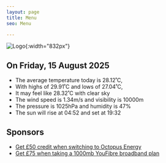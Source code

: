 ```yaml
---
layout: page
title: Menu
seo: Menu

---
```


![Logo](/images/logo.jpg){:width="832px"}

<!-- weather_marker starts -->
## On Friday, 15 August 2025

- The average temperature today is 28.12˚C,
- With highs of 29.91˚C and lows of 27.04˚C,
- It may feel like 28.32˚C with clear sky
- The wind speed is 1.34m/s and visibility is 10000m
- The pressure is 1025hPa and humidity is 47%
- The sun will rise at 04:52 and set at 19:32

<!-- weather_marker ends -->

## Sponsors

- [Get £50 credit when switching to Octopus Energy](https://bit.ly/3oD1nnS)
- [Get £75 when taking a 1000mb YouFibre broadband plan](https://aklam.io/91zWhU?)

